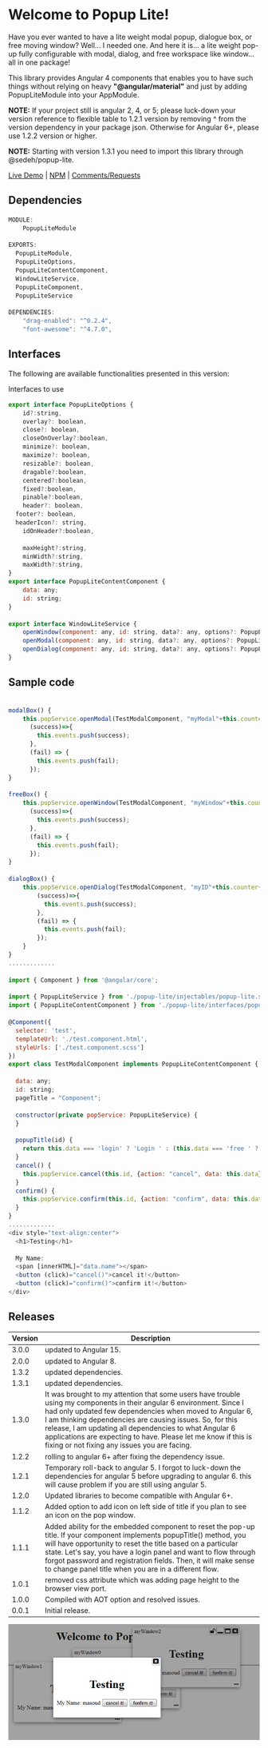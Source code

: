 

# Welcome to Popup Lite!

Have you ever wanted to have a lite weight modal popup, dialogue box, or free moving window? Well... I needed one. And here it is... a lite weight pop-up fully configurable with modal, dialog, and free workspace like window... all in one package!

This library provides Angular 4 components that enables you to have such things without relying on heavy **"@angular/material"** and just by adding PopupLiteModule into your AppModule.

**NOTE:** If your project still is angular 2, 4, or 5; please luck-down your version reference to flexible table to 1.2.1 version by removing ^ from the version dependency in your package json. Otherwise for Angular 6+, please use 1.2.2 version or higher.

**NOTE:** Starting with version 1.3.1 you need to import this library through @sedeh/popup-lite.

[Live Demo](https://popup-lite.stackblitz.io) | 
[NPM](https://www.npmjs.com/package/@sedeh/popup-lite) | 
[Comments/Requests](https://github.com/msalehisedeh/popup-lite/issues)

## Dependencies

```javascript
MODULE: 
	PopupLiteModule

EXPORTS:
  PopupLiteModule,
  PopupLiteOptions,
  PopupLiteContentComponent,
  WindowLiteService,
  PopupLiteComponent,
  PopupLiteService

DEPENDENCIES: 
    "drag-enabled": "^0.2.4",
    "font-awesome": "^4.7.0",
```

## Interfaces

The following are available functionalities presented in this version:

Interfaces to use
```javascript
export interface PopupLiteOptions {
	id?:string,
	overlay?: boolean,
	close?: boolean,
	closeOnOverlay?:boolean,
	minimize?: boolean,
	maximize?: boolean,
	resizable?: boolean,
	dragable?:boolean,
	centered?:boolean,
	fixed?:boolean,
	pinable?:boolean,
	header?: boolean,
  footer?: boolean,
  headerIcon?: string,
	idOnHeader?:boolean,

	maxHeight?:string,
	minWidth?:string,
	maxWidth?:string,
}
export interface PopupLiteContentComponent {
	data: any;
	id: string;
}

export interface WindowLiteService {
	openWindow(component: any, id: string, data?: any, options?: PopupLiteOptions): Observable<any>;
	openModal(component: any, id: string, data?: any, options?: PopupLiteOptions): Observable<any>;
	openDialog(component: any, id: string, data?: any, options?: PopupLiteOptions): Observable<any>;
}
```

## Sample code

```javascript

modalBox() {
    this.popService.openModal(TestModalComponent, "myModal"+this.counter++, {name: "masoud", status:"login"}, {iconHeader: 'fa fa-lock', idOnHeader: true}).subscribe( 
      (success)=>{
        this.events.push(success);
      },
      (fail) => {
        this.events.push(fail);
      });
}

freeBox() {
    this.popService.openWindow(TestModalComponent, "myWindow"+this.counter++, {name: "masoud", status:"free"}).subscribe( 
      (success)=>{
        this.events.push(success);
      },
      (fail) => {
        this.events.push(fail);
      });
}

dialogBox() {
    this.popService.openDialog(TestModalComponent, "myID"+this.counter++, {name: "masoud", status:"dialog"}).subscribe( 
        (success)=>{
          this.events.push(success);
        },
        (fail) => {
          this.events.push(fail);
        });
    }
}
.............

import { Component } from '@angular/core';

import { PopupLiteService } from './popup-lite/injectables/popup-lite.service';
import { PopupLiteContentComponent } from './popup-lite/interfaces/popup-lite.interface';

@Component({
  selector: 'test',
  templateUrl: './test.component.html',
  styleUrls: ['./test.component.scss']
})
export class TestModalComponent implements PopupLiteContentComponent {
 
  data: any;
  id: string;
  pageTitle = "Component";

  constructor(private popService: PopupLiteService) {
  }
 
  popupTitle(id) {
    return this.data === 'login' ? 'Login ' : (this.data === 'free ' ? 'Free Goodies ' : 'Dialogue ') + id;
  }
  cancel() {
    this.popService.cancel(this.id, {action: "cancel", data: this.data});
  }
  confirm() {
    this.popService.confirm(this.id, {action: "confirm", data: this.data});
  }
}
.............
<div style="text-align:center">
  <h1>Testing</h1>

  My Name:
  <span [innerHTML]="data.name"></span>
  <button (click)="cancel()">cancel it!</button>
  <button (click)="confirm()">confirm it!</button>
</div>

```

## Releases

| Version  |Description                                                                                                                                  |
|----------|---------------------------------------------------------------------------------------------------------------------------------------------|
|3.0.0     |updated to Angular 15.                                                                                                                       |
|2.0.0     |updated to Angular 8.                                                                                                                        |
|1.3.2     |updated dependencies.                                                                                                                        |
|1.3.1     |updated dependencies.                                                                                                                        |
|1.3.0     |It was brought to my attention that some users have trouble using my components in their angular 6 environment. Since I had only updated few dependencies when moved to Angular 6, I am thinking dependencies are causing issues. So, for this release, I am updating all dependencies to what Angular 6 applications are expecting to have. Please let me know if this is fixing or not fixing any issues you are facing.  |
|1.2.2     |rolling to angular 6+ after fixing the dependency issue.                                                                                     |
|1.2.1     |Temporary roll-back to angular 5. I forgot to luck-down the dependencies for angular 5 before upgrading to angular 6. this will cause problem if you are still using angular 5.   |
|1.2.0     |Updated libraries to become compatible with Angular 6+.                                                                                      |
|1.1.2     |Added option to add icon on left side of title if you plan to see an icon on the pop window.                                                 |
|1.1.1     |Added ability for the embedded component to reset the pop-up title. If your component implements popupTitle() method, you will have opportunity to reset the title based on a particular state. Let's say, you have a login panel and want to flow through forgot password and registration fields. Then, it will make sense to change panel title when you are in a different flow.  |
|1.0.1     |removed css attribute which was adding page height to the browser view port.                                                                 |
|1.0.0     |Compiled with AOT option and resolved issues.                                                                                                |
|0.0.1     |Initial release.                                                                                                                             |



![alt text](https://raw.githubusercontent.com/msalehisedeh/popup-lite/master/sample.png  "What you would see when a pop-up lite is used")

